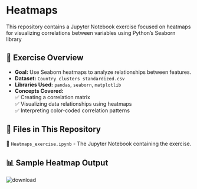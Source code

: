 # Heatmaps
This repository contains a Jupyter Notebook exercise focused on heatmaps for visualizing correlations between variables using Python’s Seaborn library  

## 📌 Exercise Overview  
- **Goal:** Use Seaborn heatmaps to analyze relationships between features.  
- **Dataset:** `Country clusters standardized.csv`  
- **Libraries Used:** `pandas`, `seaborn`, `matplotlib`  
- **Concepts Covered:**  
  ✅ Creating a correlation matrix  
  ✅ Visualizing data relationships using heatmaps  
  ✅ Interpreting color-coded correlation patterns  

## 📂 Files in This Repository  
📜 `Heatmaps_exercise.ipynb` - The Jupyter Notebook containing the exercise.    

## 📊 Sample Heatmap Output  
![download](https://github.com/user-attachments/assets/4c5284ce-cf3d-4a40-9931-34d4e874509d)
